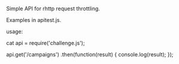 Simple API for rhttp request throttling.

Examples in apitest.js.

usage:

cat api = require('challenge.js');

api.get('/campaigns')
.then(function(result) {
        console.log(result);
    });
